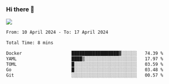 ### Hi there 👋️

![](https://komarev.com/ghpvc/?username=Loner1024)

<!--START_SECTION:waka-->

```txt
From: 10 April 2024 - To: 17 April 2024

Total Time: 8 mins

Docker                   ██████████████████▓░░░░░░   74.39 %
YAML                     ████▒░░░░░░░░░░░░░░░░░░░░   17.97 %
TOML                     █░░░░░░░░░░░░░░░░░░░░░░░░   03.59 %
Go                       █░░░░░░░░░░░░░░░░░░░░░░░░   03.48 %
Git                      ░░░░░░░░░░░░░░░░░░░░░░░░░   00.57 %
```

<!--END_SECTION:waka-->



